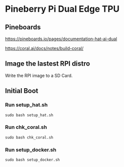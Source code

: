 # Pineberry Pi Dual Edge TPU

## Pineboards
https://pineboards.io/pages/documentation-hat-ai-dual

https://coral.ai/docs/notes/build-coral/


## Image the lastest RPI distro
Write the RPI image to a SD Card. 

## Initial Boot
### Run setup_hat.sh
```
sudo bash setup_hat.sh
```

### Run chk_coral.sh
```
sudo bash chk_coral.sh
```

### Run setup_docker.sh
```
sudo bash setup_docker.sh
```



